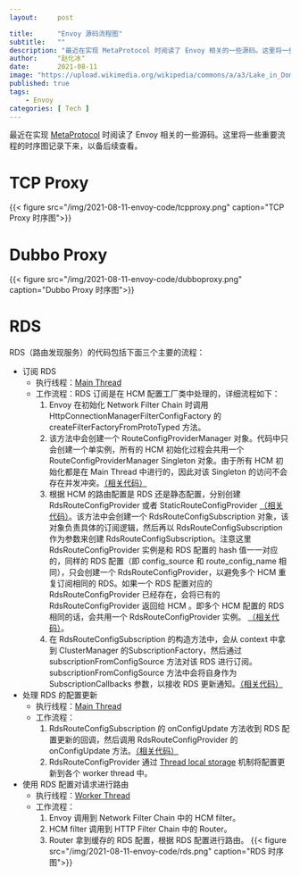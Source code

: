 ```yaml
---
layout:     post

title:      "Envoy 源码流程图"
subtitle:   ""
description: "最近在实现 MetaProtocol 时阅读了 Envoy 相关的一些源码。这里将一些重要流程的时序图记录下来，以备后续查看。"
author:     "赵化冰"
date:       2021-08-11
image: "https://upload.wikimedia.org/wikipedia/commons/a/a3/Lake_in_Dome_Creek.jpg"
published: true
tags:
    - Envoy
categories: [ Tech ]
---
```


最近在实现 [MetaProtocol](https://github.com/aeraki-framework/meta-protocol-proxy) 时阅读了 Envoy 相关的一些源码。这里将一些重要流程的时序图记录下来，以备后续查看。

# TCP Proxy

{{< figure src="/img/2021-08-11-envoy-code/tcpproxy.png" caption="TCP Proxy 时序图">}}

# Dubbo Proxy

{{< figure src="/img/2021-08-11-envoy-code/dubboproxy.png" caption="Dubbo Proxy 时序图">}}

# RDS

RDS（路由发现服务）的代码包括下面三个主要的流程：
* 订阅 RDS 
    * 执行线程：[Main Thread](https://blog.envoyproxy.io/envoy-threading-model-a8d44b922310)
    * 工作流程：RDS 订阅是在 HCM 配置工厂类中处理的，详细流程如下：
        1. Envoy 在初始化 Network Filter Chain 时调用 HttpConnectionManagerFilterConfigFactory 的 createFilterFactoryFromProtoTyped 方法。
        1. 该方法中会创建一个 RouteConfigProviderManager 对象。代码中只会创建一个单实例，所有的 HCM 初始化过程会共用一个 RouteConfigProviderManager Singleton 对象。由于所有 HCM 初始化都是在 Main Thread 中进行的，因此对该 Singleton 的访问不会存在并发冲突。[（相关代码）](https://github.com/envoyproxy/envoy/blob/c98cd1320d7aed7bfa1de2a8313d1d116e68833a/source/extensions/filters/network/http_connection_manager/config.cc#L158)
        1. 根据 HCM 的路由配置是 RDS 还是静态配置，分别创建 RdsRouteConfigProvider 或者 StaticRouteConfigProvider [（相关代码）](https://github.com/envoyproxy/envoy/blob/5b4bad85bd7adb923cf25dd319f8f3f45b7c2670/source/common/router/rds_impl.cc#L38)。该方法中会创建一个 RdsRouteConfigSubscription 对象，该对象负责具体的订阅逻辑，然后再以 RdsRouteConfigSubscription 作为参数来创建 RdsRouteConfigSubscription。注意这里 RdsRouteConfigProvider 实例是和 RDS 配置的 hash 值一一对应的，同样的 RDS 配置（即 config_source 和 route_config_name 相同），只会创建一个 RdsRouteConfigProvider，以避免多个 HCM 重复订阅相同的 RDS。如果一个 RDS 配置对应的 RdsRouteConfigProvider 已经存在，会将已有的 RdsRouteConfigProvider 返回给 HCM 。即多个 HCM 配置的 RDS 相同的话，会共用一个 RdsRouteConfigProvider 实例。 [（相关代码）](https://github.com/envoyproxy/envoy/blob/5b4bad85bd7adb923cf25dd319f8f3f45b7c2670/source/common/router/rds_impl.cc#L338)。
        1. 在 RdsRouteConfigSubscription 的构造方法中，会从 context 中拿到 ClusterManager 的SubscriptionFactory，然后通过 subscriptionFromConfigSource 方法对该 RDS 进行订阅。 subscriptionFromConfigSource 方法中会将自身作为SubscriptionCallbacks 参数，以接收 RDS 更新通知。[（相关代码）](https://github.com/envoyproxy/envoy/blob/5b4bad85bd7adb923cf25dd319f8f3f45b7c2670/source/common/router/rds_impl.cc#L95)
* 处理 RDS 的配置更新
    * 执行线程：[Main Thread](https://blog.envoyproxy.io/envoy-threading-model-a8d44b922310)
     * 工作流程：
       1. RdsRouteConfigSubscription 的 onConfigUpdate 方法收到 RDS 配置更新的回调，然后调用 RdsRouteConfigProvider 的 onConfigUpdate 方法。[（相关代码）](https://github.com/envoyproxy/envoy/blob/5b4bad85bd7adb923cf25dd319f8f3f45b7c2670/source/common/router/rds_impl.cc#L115)
       2. RdsRouteConfigProvider 通过 [Thread local storage](https://blog.envoyproxy.io/envoy-threading-model-a8d44b922310) 机制将配置更新到各个 worker thread 中。
* 使用 RDS 配置对请求进行路由 
    * 执行线程：[Worker Thread](https://blog.envoyproxy.io/envoy-threading-model-a8d44b922310)
    * 工作流程：
      1. Envoy 调用到 Network Filter Chain 中的 HCM filter。
      1. HCM filter 调用到 HTTP Filter Chain 中的 Router。
      2. Router 拿到缓存的 RDS 配置，根据 RDS 配置进行路由。
{{< figure src="/img/2021-08-11-envoy-code/rds.png" caption="RDS 时序图">}}
